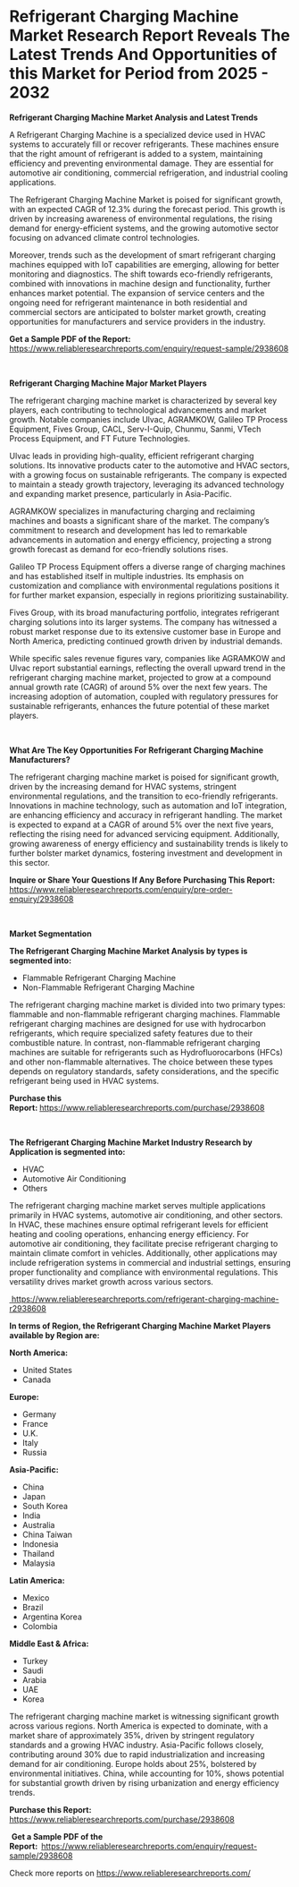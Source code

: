 <p><h1>Refrigerant Charging Machine Market Research Report Reveals The Latest Trends And Opportunities of this Market for Period from 2025 - 2032</h1></p><p><strong>Refrigerant Charging Machine Market Analysis and Latest Trends</strong></p>
<p><p>A Refrigerant Charging Machine is a specialized device used in HVAC systems to accurately fill or recover refrigerants. These machines ensure that the right amount of refrigerant is added to a system, maintaining efficiency and preventing environmental damage. They are essential for automotive air conditioning, commercial refrigeration, and industrial cooling applications.</p><p>The Refrigerant Charging Machine Market is poised for significant growth, with an expected CAGR of 12.3% during the forecast period. This growth is driven by increasing awareness of environmental regulations, the rising demand for energy-efficient systems, and the growing automotive sector focusing on advanced climate control technologies. </p><p>Moreover, trends such as the development of smart refrigerant charging machines equipped with IoT capabilities are emerging, allowing for better monitoring and diagnostics. The shift towards eco-friendly refrigerants, combined with innovations in machine design and functionality, further enhances market potential. The expansion of service centers and the ongoing need for refrigerant maintenance in both residential and commercial sectors are anticipated to bolster market growth, creating opportunities for manufacturers and service providers in the industry.</p></p>
<p><strong>Get a Sample PDF of the Report:&nbsp;</strong> <a href="https://www.reliableresearchreports.com/enquiry/request-sample/2938608?utm_campaign=3039&utm_medium=2&utm_source=Github&utm_content=ia&utm_term=15032025&utm_id=refrigerant-charging-machine">https://www.reliableresearchreports.com/enquiry/request-sample/2938608</a></p>
<p>&nbsp;</p>
<p><strong>Refrigerant Charging Machine Major Market Players</strong></p>
<p><p>The refrigerant charging machine market is characterized by several key players, each contributing to technological advancements and market growth. Notable companies include Ulvac, AGRAMKOW, Galileo TP Process Equipment, Fives Group, CACL, Serv-I-Quip, Chunmu, Sanmi, VTech Process Equipment, and FT Future Technologies.</p><p>Ulvac leads in providing high-quality, efficient refrigerant charging solutions. Its innovative products cater to the automotive and HVAC sectors, with a growing focus on sustainable refrigerants. The company is expected to maintain a steady growth trajectory, leveraging its advanced technology and expanding market presence, particularly in Asia-Pacific.</p><p>AGRAMKOW specializes in manufacturing charging and reclaiming machines and boasts a significant share of the market. The company’s commitment to research and development has led to remarkable advancements in automation and energy efficiency, projecting a strong growth forecast as demand for eco-friendly solutions rises.</p><p>Galileo TP Process Equipment offers a diverse range of charging machines and has established itself in multiple industries. Its emphasis on customization and compliance with environmental regulations positions it for further market expansion, especially in regions prioritizing sustainability.</p><p>Fives Group, with its broad manufacturing portfolio, integrates refrigerant charging solutions into its larger systems. The company has witnessed a robust market response due to its extensive customer base in Europe and North America, predicting continued growth driven by industrial demands.</p><p>While specific sales revenue figures vary, companies like AGRAMKOW and Ulvac report substantial earnings, reflecting the overall upward trend in the refrigerant charging machine market, projected to grow at a compound annual growth rate (CAGR) of around 5% over the next few years. The increasing adoption of automation, coupled with regulatory pressures for sustainable refrigerants, enhances the future potential of these market players.</p></p>
<p>&nbsp;</p>
<p><strong>What Are The Key Opportunities For Refrigerant Charging Machine Manufacturers?</strong></p>
<p><p>The refrigerant charging machine market is poised for significant growth, driven by the increasing demand for HVAC systems, stringent environmental regulations, and the transition to eco-friendly refrigerants. Innovations in machine technology, such as automation and IoT integration, are enhancing efficiency and accuracy in refrigerant handling. The market is expected to expand at a CAGR of around 5% over the next five years, reflecting the rising need for advanced servicing equipment. Additionally, growing awareness of energy efficiency and sustainability trends is likely to further bolster market dynamics, fostering investment and development in this sector.</p></p>
<p><strong>Inquire or Share Your Questions If Any Before Purchasing This Report:</strong> <a href="https://www.reliableresearchreports.com/enquiry/pre-order-enquiry/2938608?utm_campaign=3039&utm_medium=2&utm_source=Github&utm_content=ia&utm_term=15032025&utm_id=refrigerant-charging-machine">https://www.reliableresearchreports.com/enquiry/pre-order-enquiry/2938608</a></p>
<p>&nbsp;</p>
<p><strong>Market Segmentation</strong></p>
<p><strong>The Refrigerant Charging Machine Market Analysis by types is segmented into:</strong></p>
<p><ul><li>Flammable Refrigerant Charging Machine</li><li>Non-Flammable Refrigerant Charging Machine</li></ul></p>
<p><p>The refrigerant charging machine market is divided into two primary types: flammable and non-flammable refrigerant charging machines. Flammable refrigerant charging machines are designed for use with hydrocarbon refrigerants, which require specialized safety features due to their combustible nature. In contrast, non-flammable refrigerant charging machines are suitable for refrigerants such as Hydrofluorocarbons (HFCs) and other non-flammable alternatives. The choice between these types depends on regulatory standards, safety considerations, and the specific refrigerant being used in HVAC systems.</p></p>
<p><strong>Purchase this Report:&nbsp;</strong><a href="https://www.reliableresearchreports.com/purchase/2938608?utm_campaign=3039&utm_medium=2&utm_source=Github&utm_content=ia&utm_term=15032025&utm_id=refrigerant-charging-machine">https://www.reliableresearchreports.com/purchase/2938608</a></p>
<p>&nbsp;</p>
<p><strong>The Refrigerant Charging Machine Market Industry Research by Application is segmented into:</strong></p>
<p><ul><li>HVAC</li><li>Automotive Air Conditioning</li><li>Others</li></ul></p>
<p><p>The refrigerant charging machine market serves multiple applications primarily in HVAC systems, automotive air conditioning, and other sectors. In HVAC, these machines ensure optimal refrigerant levels for efficient heating and cooling operations, enhancing energy efficiency. For automotive air conditioning, they facilitate precise refrigerant charging to maintain climate comfort in vehicles. Additionally, other applications may include refrigeration systems in commercial and industrial settings, ensuring proper functionality and compliance with environmental regulations. This versatility drives market growth across various sectors.</p></p>
<p><a href="https://www.reliableresearchreports.com/refrigerant-charging-machine-r2938608?utm_campaign=3039&utm_medium=2&utm_source=Github&utm_content=ia&utm_term=15032025&utm_id=refrigerant-charging-machine">&nbsp;https://www.reliableresearchreports.com/refrigerant-charging-machine-r2938608</a></p>
<p><strong>In terms of Region, the Refrigerant Charging Machine Market Players available by Region are:</strong></p>
<p>
    <p> <strong> North America: </strong>
        <ul>
            <li>United States</li>
            <li>Canada</li>
        </ul>
        </p> 
    <p> <strong> Europe: </strong>
        <ul>
            <li>Germany</li>
            <li>France</li>
            <li>U.K.</li>
            <li>Italy</li>
            <li>Russia</li>
        </ul>
        </p> 
    <p> <strong> Asia-Pacific: </strong>
        <ul>
            <li>China</li>
            <li>Japan</li>
            <li>South Korea</li>
            <li>India</li>
            <li>Australia</li>
            <li>China Taiwan</li>
            <li>Indonesia</li>
            <li>Thailand</li>
            <li>Malaysia</li>
        </ul>
        </p> 
    <p> <strong> Latin America: </strong>
        <ul>
            <li>Mexico</li>
            <li>Brazil</li>
            <li>Argentina Korea</li>
            <li>Colombia</li>
        </ul>
        </p> 
    <p> <strong> Middle East & Africa: </strong>
        <ul>
            <li>Turkey</li>
            <li>Saudi</li>
            <li>Arabia</li>
            <li>UAE</li>
            <li>Korea</li>
        </ul>
    </p>
    </p>
<p><p>The refrigerant charging machine market is witnessing significant growth across various regions. North America is expected to dominate, with a market share of approximately 35%, driven by stringent regulatory standards and a growing HVAC industry. Asia-Pacific follows closely, contributing around 30% due to rapid industrialization and increasing demand for air conditioning. Europe holds about 25%, bolstered by environmental initiatives. China, while accounting for 10%, shows potential for substantial growth driven by rising urbanization and energy efficiency trends.</p></p>
<p><strong>Purchase this Report: </strong><a href="https://www.reliableresearchreports.com/purchase/2938608?utm_campaign=3039&utm_medium=2&utm_source=Github&utm_content=ia&utm_term=15032025&utm_id=refrigerant-charging-machine">https://www.reliableresearchreports.com/purchase/2938608</a></p>
<p>&nbsp;<strong>Get a Sample PDF of the Report:&nbsp;&nbsp;</strong><a href="https://www.reliableresearchreports.com/enquiry/request-sample/2938608?utm_campaign=3039&utm_medium=2&utm_source=Github&utm_content=ia&utm_term=15032025&utm_id=refrigerant-charging-machine">https://www.reliableresearchreports.com/enquiry/request-sample/2938608</a></p>
<p><strong></strong></p>
<p>Check more reports on <a href="https://www.reliableresearchreports.com/?utm_campaign=3039&utm_medium=2&utm_source=Github&utm_content=ia&utm_term=15032025&utm_id=refrigerant-charging-machine">https://www.reliableresearchreports.com/</a></p>
